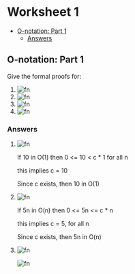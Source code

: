 # Worksheet 1 <!-- omit in toc -->

- [O-notation: Part 1](#o-notation-part-1)
  - [Answers](#answers)

## O-notation: Part 1

Give the formal proofs for:

1. ![fn](<https://latex.codecogs.com/svg.latex?\inline 10\in O(1)}>)
2. ![fn](<https://latex.codecogs.com/svg.latex?\inline 5n\in O(n)}>)
3. ![fn](<https://latex.codecogs.com/svg.latex?\inline n^2+10n\in O(\frac{1}{10}n^3) >)
4. ![fn](<https://latex.codecogs.com/svg.latex?\inline \sum_{i=1}^{n}i\in O(4n^2)>)

### Answers

1. ![fn](<https://latex.codecogs.com/svg.latex?\inline 10\in O(1)>)

   If 10 in O(1) then 0 <= 10 < c \* 1 for all n

   this implies c = 10

   Since c exists, then 10 in O(1)

2. ![fn](<https://latex.codecogs.com/svg.latex?\inline 5n\in O(n)}>)

   If 5n in O(n) then 0 <= 5n <= c \* n

   this implies c = 5, for all n

   Since c exists, then 5n in O(n)

3. ![fn](<https://latex.codecogs.com/svg.latex?\inline n^2+10n\in O(\frac{1}{10}n^3) >)

   ![fn](<https://latex.codecogs.com/svg.latex?\inline \text{If } f(n)=n^2+10n\in O(\frac{1}{10} n^3)\text{ then } 0\leq f(n)\leq \frac{c}{10} n^3>)
